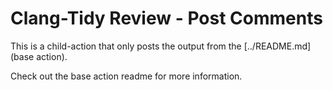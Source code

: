 # Clang-Tidy Review - Post Comments

This is a child-action that only posts the output from the [../README.md](base action).

Check out the base action readme for more information.
